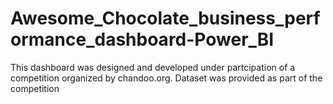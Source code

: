 # Awesome_Chocolate_business_performance_dashboard-Power_BI
This dashboard was designed and developed under partcipation of a competition organized by chandoo.org. Dataset was provided as part of the competition
